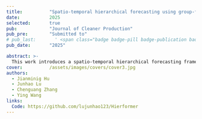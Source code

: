 ```yaml
---
title:          "Spatio-temporal hierarchical forecasting using group-feature graph convolutional network for probabilistic wind power prediction"
date:           2025
selected:       true
pub:            "Journal of Cleaner Production"
pub_pre:        "Submitted to"
# pub_last:       ' <span class="badge badge-pill badge-publication badge-success">Spotlight</span>'
pub_date:       "2025"

abstract: >-
  This work introduces a spatio-temporal hierarchical forecasting framework that ensures consistent and accurate multi-level probabilistic wind power prediction, achieving superior performance on real-world datasets.
cover:          /assets/images/covers/cover3.jpg
authors:
  - Jianminig Hu
  - Junhao Lu
  - Chenguang Zhang
  - Ying Wang
links:
  Code: https://github.com/lujunhao123/Hierformer
---
```


